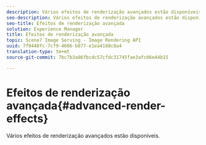```yaml
---
description: Vários efeitos de renderização avançados estão disponíveis.
seo-description: Vários efeitos de renderização avançados estão disponíveis.
seo-title: Efeitos de renderização avançada
solution: Experience Manager
title: Efeitos de renderização avançada
topic: Scene7 Image Serving - Image Rendering API
uuid: 7f9448fc-7cf9-4606-b877-e1ea4188c8a4
translation-type: tm+mt
source-git-commit: 7bc7b3a86fbcdc57cfdc31745fae3afc06e44b15

---
```



# Efeitos de renderização avançada{#advanced-render-effects}

Vários efeitos de renderização avançados estão disponíveis.

